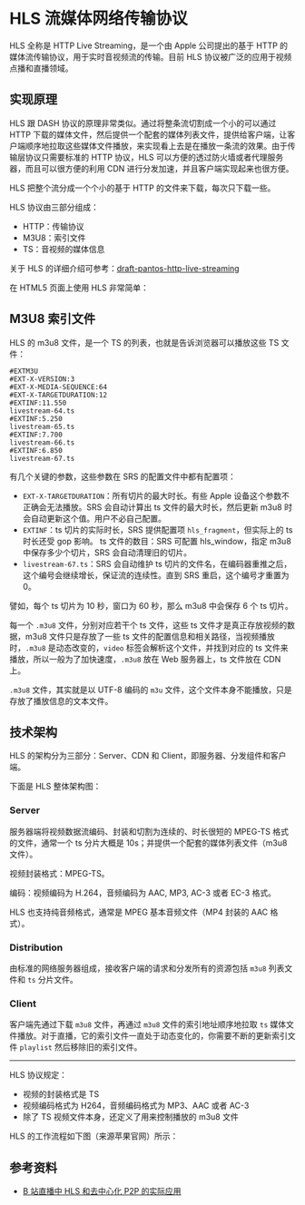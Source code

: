 # HLS 流媒体网络传输协议

HLS 全称是 HTTP Live Streaming，是一个由 Apple 公司提出的基于 HTTP 的媒体流传输协议，用于实时音视频流的传输。目前 HLS 协议被广泛的应用于视频点播和直播领域。

## 实现原理

HLS 跟 DASH 协议的原理非常类似。通过将整条流切割成一个小的可以通过 HTTP 下载的媒体文件，然后提供一个配套的媒体列表文件，提供给客户端，让客户端顺序地拉取这些媒体文件播放，来实现看上去是在播放一条流的效果。由于传输层协议只需要标准的 HTTP 协议，HLS 可以方便的透过防火墙或者代理服务器，而且可以很方便的利用 CDN 进行分发加速，并且客户端实现起来也很方便。

HLS 把整个流分成一个个小的基于 HTTP 的文件来下载，每次只下载一些。

HLS 协议由三部分组成：

- HTTP：传输协议
- M3U8：索引文件
- TS：音视频的媒体信息

关于 HLS 的详细介绍可参考：[draft-pantos-http-live-streaming](https://datatracker.ietf.org/doc/html/draft-pantos-http-live-streaming-23)

在 HTML5 页面上使用 HLS 非常简单：



## M3U8 索引文件

HLS 的 m3u8 文件，是一个 TS 的列表，也就是告诉浏览器可以播放这些 TS 文件：

```
#EXTM3U
#EXT-X-VERSION:3
#EXT-X-MEDIA-SEQUENCE:64
#EXT-X-TARGETDURATION:12
#EXTINF:11.550
livestream-64.ts
#EXTINF:5.250
livestream-65.ts
#EXTINF:7.700
livestream-66.ts
#EXTINF:6.850
livestream-67.ts
```

有几个关键的参数，这些参数在 SRS 的配置文件中都有配置项：

- `EXT-X-TARGETDURATION`：所有切片的最大时长。有些 Apple 设备这个参数不正确会无法播放。SRS 会自动计算出 ts 文件的最大时长，然后更新 m3u8 时会自动更新这个值。用户不必自己配置。
- `EXTINF`：ts 切片的实际时长，SRS 提供配置项 `hls_fragment`，但实际上的 ts 时长还受 gop 影响。
  ts 文件的数目：SRS 可配置 hls_window，指定 m3u8 中保存多少个切片，SRS 会自动清理旧的切片。
- `livestream-67.ts`：SRS 会自动维护 ts 切片的文件名，在编码器重推之后，这个编号会继续增长，保证流的连续性。直到 SRS 重启，这个编号才重置为 0。

譬如，每个 ts 切片为 10 秒，窗口为 60 秒，那么 m3u8 中会保存 6 个 ts 切片。

每一个 `.m3u8` 文件，分别对应若干个 ts 文件，这些 ts 文件才是真正存放视频的数据，m3u8 文件只是存放了一些 ts 文件的配置信息和相关路径，当视频播放时，`.m3u8` 是动态改变的，`video` 标签会解析这个文件，并找到对应的 ts 文件来播放，所以一般为了加快速度，`.m3u8` 放在 Web 服务器上，ts 文件放在 CDN 上。

`.m3u8` 文件，其实就是以 UTF-8 编码的 `m3u` 文件，这个文件本身不能播放，只是存放了播放信息的文本文件。

## 技术架构

HLS 的架构分为三部分：Server、CDN 和 Client，即服务器、分发组件和客户端。

下面是 HLS 整体架构图：

<!-- 缺图片 -->

### Server

服务器端将视频数据流编码、封装和切割为连续的、时长很短的 MPEG-TS 格式的文件，通常一个 ts 分片大概是 10s；并提供一个配套的媒体列表文件（m3u8 文件）。

视频封装格式：MPEG-TS。

编码：视频编码为 H.264，音频编码为 AAC, MP3, AC-3 或者 EC-3 格式。

HLS 也支持纯音频格式，通常是 MPEG 基本音频文件（MP4 封装的 AAC 格式）。

### Distribution

由标准的网络服务器组成，接收客户端的请求和分发所有的资源包括 `m3u8` 列表文件和 `ts` 分片文件。

### Client

客户端先通过下载 `m3u8` 文件，再通过 `m3u8` 文件的索引地址顺序地拉取 `ts` 媒体文件播放。对于直播，它的索引文件一直处于动态变化的，你需要不断的更新索引文件 `playlist` 然后移除旧的索引文件。

---

HLS 协议规定：

- 视频的封装格式是 TS
- 视频编码格式为 H264，音频编码格式为 MP3、AAC 或者 AC-3
- 除了 TS 视频文件本身，还定义了用来控制播放的 m3u8 文件

HLS 的工作流程如下图（来源苹果官网）所示：

## 参考资料

- [B 站直播中 HLS 和去中心化 P2P 的实际应用](https://zhuanlan.zhihu.com/p/387073804)
